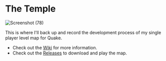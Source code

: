 # The Temple
![Screenshot (78)](https://user-images.githubusercontent.com/94020137/208162165-616154e9-103b-4f32-823e-f21228498dd4.png)

This is where I'll back up and record the development process of my single player level map for Quake.
* Check out the [Wiki](https://github.com/CiarennHollis/SinglePlayerMap/wiki) for more information.
* Check out the [Releases](https://github.com/CiarennHollis/TheTemple/releases/tag/v1.0.0) to download and play the map.

